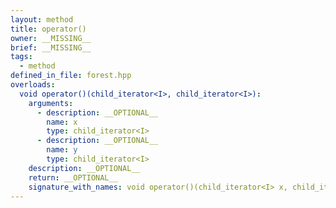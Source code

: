 ```yaml
---
layout: method
title: operator()
owner: __MISSING__
brief: __MISSING__
tags:
  - method
defined_in_file: forest.hpp
overloads:
  void operator()(child_iterator<I>, child_iterator<I>):
    arguments:
      - description: __OPTIONAL__
        name: x
        type: child_iterator<I>
      - description: __OPTIONAL__
        name: y
        type: child_iterator<I>
    description: __OPTIONAL__
    return: __OPTIONAL__
    signature_with_names: void operator()(child_iterator<I> x, child_iterator<I> y)
---
```

